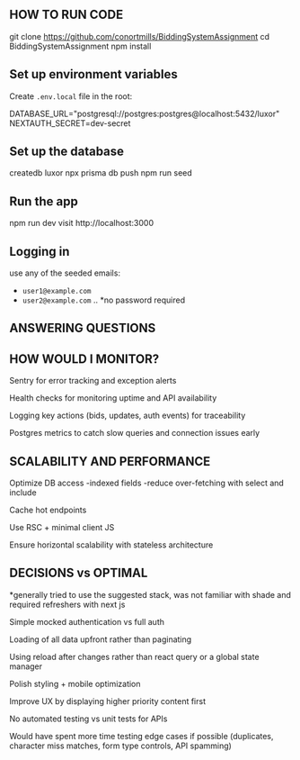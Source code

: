 ## HOW TO RUN CODE

git clone https://github.com/conortmills/BiddingSystemAssignment
cd BiddingSystemAssignment
npm install


## Set up environment variables

Create `.env.local` file in the root:

DATABASE_URL="postgresql://postgres:postgres@localhost:5432/luxor"
NEXTAUTH_SECRET=dev-secret


## Set up the database

createdb luxor
npx prisma db push
npm run seed


## Run the app

npm run dev
visit http://localhost:3000

## Logging in

use any of the seeded emails:

- `user1@example.com`
- `user2@example.com`
..
*no password required


## ANSWERING QUESTIONS

## HOW WOULD I MONITOR?

Sentry for error tracking and exception alerts

Health checks for monitoring uptime and API availability

Logging key actions (bids, updates, auth events) for traceability

Postgres metrics to catch slow queries and connection issues early

## SCALABILITY AND PERFORMANCE

Optimize DB access
-indexed fields
-reduce over-fetching with select and include

Cache hot endpoints

Use RSC + minimal client JS

Ensure horizontal scalability with stateless architecture

## DECISIONS vs OPTIMAL 

*generally tried to use the suggested stack, was not familiar with shade and required refreshers with next js

Simple mocked authentication vs full auth 

Loading of all data upfront rather than paginating

Using reload after changes rather than react query or a global state manager

Polish styling + mobile optimization

Improve UX by displaying higher priority content first

No automated testing vs unit tests for APIs

Would have spent more time testing edge cases if possible (duplicates, character miss matches, form type controls, API spamming)